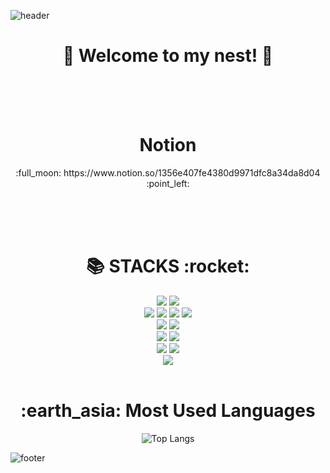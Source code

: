 ![header](https://capsule-render.vercel.app/api?type=waving&color=auto&width=100%&height=300&section=header&text=Hello!%20Moon!🌕&fontSize=90&animation=fadeIn&fontAlignY=38&desc=born%201995&descAlignY=51&descAlign=62) 


<h1 align="center">🎺 Welcome to my nest! 🎺</h1>
<br>
<br>
<br>
<h1 align="center"> Notion </h1>
<p align="center">:full_moon: https://www.notion.so/1356e407fe4380d9971dfc8a34da8d04 :point_left: </p>
<br>
<br>
<br>
<h1 align="center">📚 STACKS :rocket:</h1>

<div align="center">
  <img src="https://img.shields.io/badge/java-007396?style=for-the-badge&logo=java&logoColor=white"> 
  <img src="https://img.shields.io/badge/mysql-4479A1?style=for-the-badge&logo=mysql&logoColor=white"> 
  <br>
  <img src="https://img.shields.io/badge/html5-E34F26?style=for-the-badge&logo=html5&logoColor=white"> 
  <img src="https://img.shields.io/badge/css-1572B6?style=for-the-badge&logo=css3&logoColor=white"> 
  <img src="https://img.shields.io/badge/javascript-F7DF1E?style=for-the-badge&logo=javascript&logoColor=black"> 
  <img src="https://img.shields.io/badge/jquery-0769AD?style=for-the-badge&logo=jquery&logoColor=white">
  <br>
  <img src="https://img.shields.io/badge/react-61DAFB?style=for-the-badge&logo=react&logoColor=black"> 
  <img src="https://img.shields.io/badge/node.js-339933?style=for-the-badge&logo=Node.js&logoColor=white">
  <br>
  <img src="https://img.shields.io/badge/spring-6DB33F?style=for-the-badge&logo=spring&logoColor=white"> 
  <img src="https://img.shields.io/badge/bootstrap-7952B3?style=for-the-badge&logo=bootstrap&logoColor=white">
  <br>
  <img src="https://img.shields.io/badge/github-181717?style=for-the-badge&logo=github&logoColor=white">
  <img src="https://img.shields.io/badge/git-F05032?style=for-the-badge&logo=git&logoColor=white">
  <br>
  <img src="https://img.shields.io/badge/apache%20tomcat-F8DC75?style=for-the-badge&logo=apachetomcat&logoColor=white">
</div>

<br>

<h1 align="center">:earth_asia: Most Used Languages</h1>

<div align="center">
  <img src="https://github-readme-stats.vercel.app/api/top-langs/?username=Seodongmun" alt="Top Langs" />
</div>

![footer](https://capsule-render.vercel.app/api?type=waving&color=auto&width=100%&height=300&section=footer&text=GoodBye!%20World!🌑&fontSize=45)
